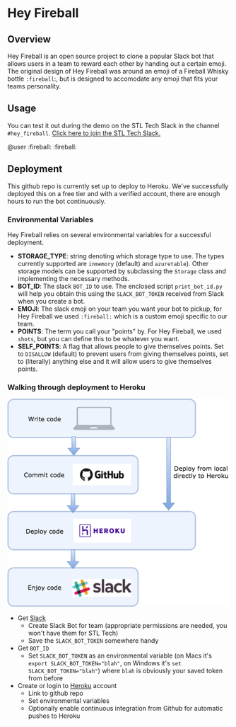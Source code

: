 # Hey Fireball

## Overview

Hey Fireball is an open source project to clone a popular Slack bot that allows users in a team to reward each other by handing out a certain emoji.  The original design of Hey Fireball was around an emoji of a Fireball Whisky bottle `:fireball`:, but is designed to accomodate any emoji that fits your teams personality.

## Usage

You can test it out during the demo on the STL Tech Slack in the channel `#hey_fireball`.  [Click here to join the STL Tech Slack.](https://stltech.herokuapp.com/)

@user :fireball: :fireball:

## Deployment

This github repo is currently set up to deploy to Heroku.  We've successfully deployed this on a free tier and with a verified account, there are enough hours to run the bot continuously.

### Environmental Variables
Hey Fireball relies on several environmental variables for a successful deployment.

- **STORAGE_TYPE**: string denoting which storage type to use.  The types currently supported are `inmemory` (default) and `azuretable`).  Other storage models can be supported by subclassing the `Storage` class and implementing the necessary methods.
- **BOT_ID**: The slack `BOT_ID` to use.  The enclosed script `print_bot_id.py` will help you obtain this using the `SLACK_BOT_TOKEN` received from Slack when you create a bot.
- **EMOJI**: The slack emoji on your team you want your bot to pickup, for Hey Fireball we used `:fireball:` which is a custom emoji specific to our team.
- **POINTS**: The term you call your "points" by.  For Hey Fireball, we used `shots`, but you can define this to be whatever you want.
- **SELF_POINTS**: A flag that allows people to give themselves points.  Set to `DISALLOW` (default) to prevent users from giving themselves points, set to (literally) anything else and it will allow users to give themselves points. 

### Walking through deployment to Heroku

![Deployment Pipeline](images/development_process.png)


- Get [Slack](https://slack.com/)
  - Create Slack Bot for team (appropriate permissions are needed, you won't have them for STL Tech)
  - Save the `SLACK_BOT_TOKEN` somewhere handy 
- Get `BOT_ID`
  - Set `SLACK_BOT_TOKEN` as an environmental variable (on Macs it's `export SLACK_BOT_TOKEN="blah"`, on Windows it's `set SLACK_BOT_TOKEN="blah"`) where `blah` is obviously your saved token from before
- Create or login to [Heroku](https://heroku.com) account
  - Link to github repo
  - Set environmental variables
  - Optionally enable continuous integration from Github for automatic pushes to Heroku
